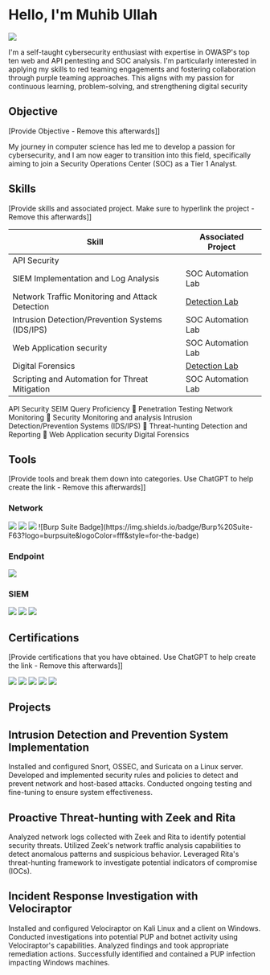 # Hello, I'm Muhib Ullah
<a href="www.linkedin.com/in/muhib-ullah-33a887251"><img src="https://img.shields.io/badge/-LinkedIn-0072b1?&style=for-the-badge&logo=linkedin&logoColor=white" /></a>


I'm a self-taught cybersecurity enthusiast with expertise in OWASP's top ten web and API pentesting and SOC analysis. I'm particularly interested in applying my skills to red teaming engagements and fostering collaboration through purple teaming approaches. This aligns with my passion for continuous learning, problem-solving, and strengthening digital security

## Objective
[Provide Objective - Remove this afterwards]]

My journey in computer science has led me to develop a passion for cybersecurity, and I am now eager to transition into this field, specifically aiming to join a Security Operations Center (SOC) as a Tier 1 Analyst.

## Skills
[Provide skills and associated project. Make sure to hyperlink the project - Remove this afterwards]]

| Skill                                         | Associated Project         |
|-----------------------------------------------|----------------------------|
|API Security 
SIEM Implementation and Log Analysis          | SOC Automation Lab|
| Network Traffic Monitoring and Attack Detection | <a href="https://google.com">Detection Lab</a>|
| Intrusion Detection/Prevention Systems (IDS/IPS)         | SOC Automation Lab|
| Web Application security      | SOC Automation Lab|
| Digital Forensics                  | <a href="https://www.linkedin.com/posts/muhib-ullah-33a887251_velociraptor-kalilinux-digitalforensics-activity-7154544371554529280--_El?utm_source=share&utm_medium=member_desktop">Detection Lab</a>|
| Scripting and Automation for Threat Mitigation | SOC Automation Lab|

API Security SEIM Query Proficiency
 Penetration Testing Network Monitoring
 Security Monitoring and analysis Intrusion Detection/Prevention Systems (IDS/IPS)
 Threat-hunting Detection and Reporting
 Web Application security Digital Forensics





## Tools
[Provide tools and break them down into categories. Use ChatGPT to help create the link - Remove this afterwards]]

### Network
<div>
    <img src="https://img.shields.io/badge/-Wireshark-1679A7?&style=for-the-badge&logo=Wireshark&logoColor=white" />
    <img src="https://img.shields.io/badge/-Suricata-EF3B2D?&style=for-the-badge&logo=Suricata&logoColor=white" />
    <img src="https://img.shields.io/badge/-Zeek-777BB4?&style=for-the-badge&logo=Zeek&logoColor=white" />
    ![Burp Suite Badge](https://img.shields.io/badge/Burp%20Suite-F63?logo=burpsuite&logoColor=fff&style=for-the-badge)
</div>

### Endpoint
<div>
    <img src="https://img.shields.io/badge/-Velociraptor-4B275F?&style=for-the-badge&logo=Velociraptor&logoColor=white" />
</div>

### SIEM
<div>
    <img src="https://img.shields.io/badge/-Microsoft_Sentinel-0078D4?&style=for-the-badge&logo=Microsoft&logoColor=white" />
    <img src="https://img.shields.io/badge/-Splunk-000000?&style=for-the-badge&logo=Splunk&logoColor=white" />
    <img src="https://img.shields.io/badge/-Elastic-005571?&style=for-the-badge&logo=Elastic&logoColor=white" />
</div>

## Certifications
[Provide certifications that you have obtained. Use ChatGPT to help create the link - Remove this afterwards]]
<div>
<img src="https://img.shields.io/badge/-Security%2B-FF0000?&style=for-the-badge&logo=CompTIA&logoColor=white" />
<img src="https://img.shields.io/badge/-Network%2B-007ACC?&style=for-the-badge&logo=CompTIA&logoColor=white" />
<img src="https://img.shields.io/badge/-A%2B-4D4D4D?&style=for-the-badge&logo=CompTIA&logoColor=white" />
<img src="https://img.shields.io/badge/-CDSA-006400?&style=for-the-badge&logoColor=white" />
<img src="https://img.shields.io/badge/-CCD-000080?&style=for-the-badge&logoColor=white" />
</div>

## Projects
## Intrusion Detection and Prevention System Implementation 

Installed and configured Snort, OSSEC, and Suricata on a Linux server. Developed and implemented security rules and
policies to detect and prevent network and host-based attacks. Conducted ongoing testing and fine-tuning to ensure
system effectiveness.

## Proactive Threat-hunting with Zeek and Rita 

Analyzed network logs collected with Zeek and Rita to identify potential security threats. Utilized Zeek's network
traffic analysis capabilities to detect anomalous patterns and suspicious behavior. Leveraged Rita's threat-hunting
framework to investigate potential indicators of compromise (IOCs).

## Incident Response Investigation with Velociraptor

Installed and configured Velociraptor on Kali Linux and a client on Windows. Conducted investigations into potential
PUP and botnet activity using Velociraptor's capabilities. Analyzed findings and took appropriate remediation actions.
Successfully identified and contained a PUP infection impacting Windows machines.
